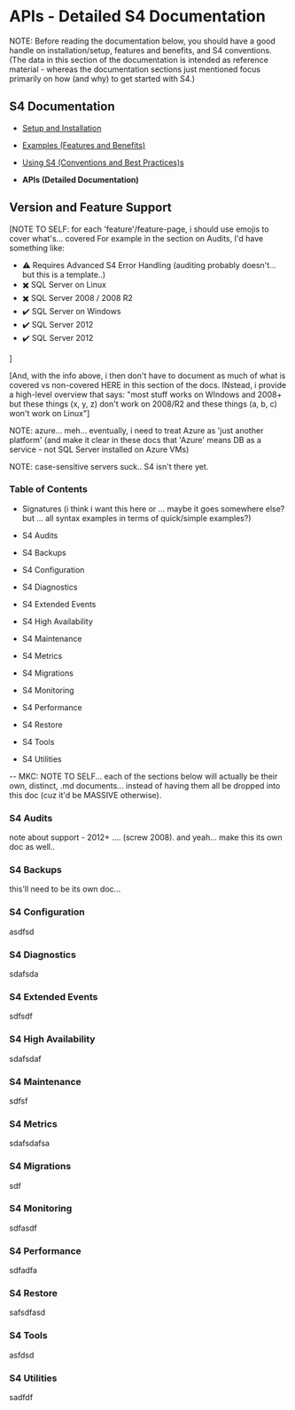 ﻿# APIs - Detailed S4 Documentation

NOTE: Before reading the documentation below, you should have a good handle on installation/setup, features and benefits, and S4 conventions. (The data in this section of the documentation is intended as reference material - whereas the documentation sections just mentioned focus primarily on how (and why) to get started with S4.)


## S4 Documentation
* [Setup and Installation](/Repository/Blob/00aeb933-08e0-466e-a815-db20aa979639?encodedName=feature~2f5.6&encodedPath=Documentation%2FSETUP.md)

* [Examples (Features and Benefits)](/Repository/Blob/00aeb933-08e0-466e-a815-db20aa979639?encodedName=feature~2f5.6&encodedPath=Documentation%2FFEATURES.md)
* [Using S4 (Conventions and Best Practices)s](/Repository/Blob/00aeb933-08e0-466e-a815-db20aa979639?encodedName=feature~2f5.6&encodedPath=Documentation%2FCONVENTIONS.md)
* **APIs (Detailed Documentation)**

## Version and Feature Support
[NOTE TO SELF: for each 'feature'/feature-page, i should use emojis to cover what's... covered
For example in the section on Audits, I'd have something like: 
* :warning: Requires Advanced S4 Error Handling (auditing probably doesn't... but this is a template..)
* :heavy_multiplication_x: SQL  Server on Linux
* :heavy_multiplication_x: SQL Server 2008 / 2008 R2 
* :heavy_check_mark: SQL Server on Windows
* :heavy_check_mark: SQL Server 2012
* :heavy_check_mark: SQL Server 2012

]

[And, with the info above, i then don't have to document as much of what is covered vs non-covered HERE in this section of the docs. INstead, i provide a high-level overview that says: "most stuff works on WIndows and 2008+ but these things (x, y, z) don't work on 2008/R2 and these things (a, b, c) won't work on Linux"]

NOTE: azure... meh... eventually, i need to treat Azure as 'just another platform' (and make it clear in these docs that 'Azure' means DB as a service - not SQL Server installed on Azure VMs)

NOTE: case-sensitive servers suck.. S4 isn't there yet. 

### Table of Contents
- Signatures (i think i want this here or ... maybe it goes somewhere else? but ... all syntax examples in terms of quick/simple examples?)

- S4 Audits
- S4 Backups
- S4 Configuration
- S4 Diagnostics
- S4 Extended Events  
- S4 High Availability 
- S4 Maintenance
- S4 Metrics
- S4 Migrations
- S4 Monitoring
- S4 Performance 
- S4 Restore
- S4 Tools
- S4 Utilities


-- MKC: NOTE TO SELF... each of the sections below will actually be their own, distinct, .md documents... instead of having them all be dropped into this doc (cuz it'd be MASSIVE otherwise).

### S4 Audits 

note about support - 2012+ .... (screw 2008).
and yeah... make this its own doc as well.. 


### S4 Backups
this'll need to be its own doc... 

### S4 Configuration
asdfsd

### S4 Diagnostics
sdafsda

### S4 Extended Events
sdfsdf

### S4 High Availability
sdafsdaf

### S4 Maintenance
sdfsf

### S4 Metrics
sdafsdafsa

### S4 Migrations
sdf

### S4 Monitoring
sdfasdf

### S4 Performance
sdfadfa

### S4 Restore
safsdfasd

### S4 Tools
asfdsd

### S4 Utilities
sadfdf
